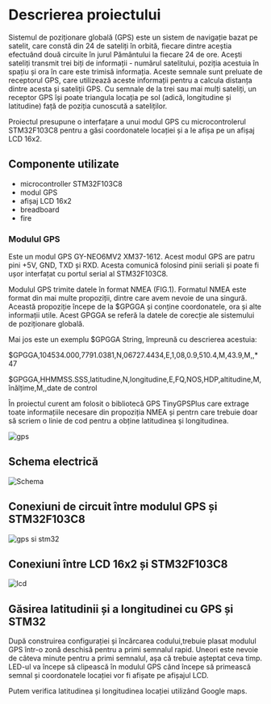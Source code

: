 # Descrierea proiectului
Sistemul de poziționare globală (GPS) este un sistem de navigație bazat pe satelit, care constă din 24 de sateliți în orbită, fiecare dintre aceștia efectuând două circuite în jurul Pământului la fiecare 24 de ore.
Acești sateliți transmit trei biți de informații - numărul satelitului, poziția acestuia în spațiu și ora în care este trimisă informația. Aceste semnale sunt preluate de receptorul GPS, care utilizează aceste informații pentru a calcula distanța dintre acesta și sateliții GPS. Cu semnale de la trei sau mai mulți sateliți, un receptor GPS își poate triangula locația pe sol (adică, longitudine și latitudine) față de poziția cunoscută a sateliților.

Proiectul presupune o interfațare a unui modul GPS cu microcontrolerul STM32F103C8 pentru a găsi coordonatele locației și a le afișa pe un afișaj LCD 16x2.

## Componente utilizate
- microcontroller STM32F103C8 
- modul GPS
- afișaj LCD 16x2
- breadboard
- fire 

### Modulul GPS

Este un modul GPS GY-NEO6MV2 XM37-1612. Acest modul GPS are patru pini +5V, GND, TXD și RXD. Acesta comunică folosind pinii seriali și poate fi ușor interfațat cu portul serial al STM32F103C8.


Modulul GPS trimite datele în format NMEA (FIG.1). Formatul NMEA este format din mai multe propoziții, dintre care avem nevoie de una singură. Această propoziție începe de la $GPGGA și conține coordonatele, ora și alte informații utile. Acest GPGGA se referă la datele de corecție ale sistemului de poziționare globală.

Mai jos este un exemplu $GPGGA String, împreună cu descrierea acestuia:

$GPGGA,104534.000,7791.0381,N,06727.4434,E,1,08,0.9,510.4,M,43.9,M,,*47

$GPGGA,HHMMSS.SSS,latitudine,N,longitudine,E,FQ,NOS,HDP,altitudine,M,înălțime,M,,date de control

În proiectul curent am folosit o bibliotecă GPS TinyGPSPlus care extrage toate informațiile necesare din propoziția NMEA și pentrn care trebuie doar să scriem o linie de cod pentru a obține latitudinea și longitudinea.


![gps](https://user-images.githubusercontent.com/56684731/149729951-bb262dc6-69b6-4a47-a12a-f46426e7d2ae.PNG)

## Schema electrică 
![Schema](https://user-images.githubusercontent.com/56684731/149729048-56066f0b-2736-4593-a9a5-95137395c541.PNG)

## Conexiuni de circuit între modulul GPS și STM32F103C8
![gps si stm32](https://user-images.githubusercontent.com/56684731/149732156-90d82312-86b1-4826-bf1f-58281e5f8c59.PNG)
## Conexiuni între LCD 16x2 și STM32F103C8
![lcd](https://user-images.githubusercontent.com/56684731/149732130-2f3595a6-16de-4110-b5f2-e9cb8a6a6de8.PNG)

## Găsirea latitudinii și a longitudinei cu GPS și STM32

După construirea configurației și încărcarea codului,trebuie plasat modulul GPS într-o zonă deschisă pentru a primi semnalul rapid. Uneori este nevoie de câteva minute pentru a primi semnalul, așa că trebuie așteptat ceva timp. LED-ul va începe să clipească în modulul GPS când începe să primească semnal și coordonatele locației vor fi afișate pe afișajul LCD.

Putem verifica latitudinea și longitudinea locației utilizând Google maps.





